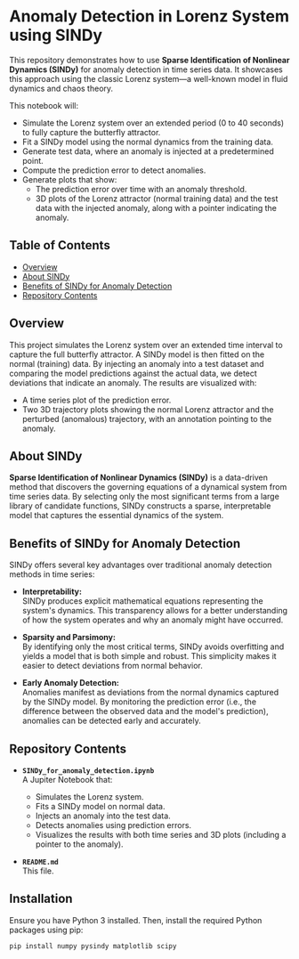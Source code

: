# Anomaly Detection in Lorenz System using SINDy

This repository demonstrates how to use **Sparse Identification of Nonlinear Dynamics (SINDy)** for anomaly detection in time series data. It showcases this approach using the classic Lorenz system—a well-known model in fluid dynamics and chaos theory.

This notebook will:

- Simulate the Lorenz system over an extended period (0 to 40 seconds) to fully capture the butterfly attractor.
- Fit a SINDy model using the normal dynamics from the training data.
- Generate test data, where an anomaly is injected at a predetermined point.
- Compute the prediction error to detect anomalies.
- Generate plots that show:
    - The prediction error over time with an anomaly threshold.
    - 3D plots of the Lorenz attractor (normal training data) and the test data with the injected anomaly, along with a pointer indicating the anomaly.

## Table of Contents

- [Overview](#overview)
- [About SINDy](#about-sindy)
- [Benefits of SINDy for Anomaly Detection](#benefits-of-sindy-for-anomaly-detection)
- [Repository Contents](#repository-contents)

## Overview

This project simulates the Lorenz system over an extended time interval to capture the full butterfly attractor. A SINDy model is then fitted on the normal (training) data. By injecting an anomaly into a test dataset and comparing the model predictions against the actual data, we detect deviations that indicate an anomaly. The results are visualized with:
- A time series plot of the prediction error.
- Two 3D trajectory plots showing the normal Lorenz attractor and the perturbed (anomalous) trajectory, with an annotation pointing to the anomaly.

## About SINDy

**Sparse Identification of Nonlinear Dynamics (SINDy)** is a data-driven method that discovers the governing equations of a dynamical system from time series data. By selecting only the most significant terms from a large library of candidate functions, SINDy constructs a sparse, interpretable model that captures the essential dynamics of the system.

## Benefits of SINDy for Anomaly Detection

SINDy offers several key advantages over traditional anomaly detection methods in time series:

- **Interpretability:**  
  SINDy produces explicit mathematical equations representing the system's dynamics. This transparency allows for a better understanding of how the system operates and why an anomaly might have occurred.

- **Sparsity and Parsimony:**  
  By identifying only the most critical terms, SINDy avoids overfitting and yields a model that is both simple and robust. This simplicity makes it easier to detect deviations from normal behavior.

- **Early Anomaly Detection:**  
  Anomalies manifest as deviations from the normal dynamics captured by the SINDy model. By monitoring the prediction error (i.e., the difference between the observed data and the model's prediction), anomalies can be detected early and accurately.

## Repository Contents

- **`SINDy_for_anomaly_detection.ipynb`**  
  A Jupiter Notebook that:
  - Simulates the Lorenz system.
  - Fits a SINDy model on normal data.
  - Injects an anomaly into the test data.
  - Detects anomalies using prediction errors.
  - Visualizes the results with both time series and 3D plots (including a pointer to the anomaly).

- **`README.md`**  
  This file.

## Installation

Ensure you have Python 3 installed. Then, install the required Python packages using pip:

```bash
pip install numpy pysindy matplotlib scipy
